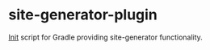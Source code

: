 # site-generator-plugin

[Init](https://docs.gradle.org/current/userguide/init_scripts.html) script for Gradle providing site-generator functionality.

